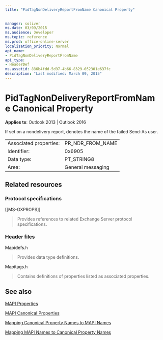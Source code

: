 ```yaml
---
title: "PidTagNonDeliveryReportFromName Canonical Property"
 
 
manager: soliver
ms.date: 03/09/2015
ms.audience: Developer
ms.topic: reference
ms.prod: office-online-server
localization_priority: Normal
api_name:
- PidTagNonDeliveryReportFromName
api_type:
- HeaderDef
ms.assetid: 886b4fdd-5d97-4b66-8329-052301e637fc
description: "Last modified: March 09, 2015"
---
```


# PidTagNonDeliveryReportFromName Canonical Property

  
  
**Applies to**: Outlook 2013 | Outlook 2016 
  
If set on a nondelivery report, denotes the name of the failed Send-As user.
  
|||
|:-----|:-----|
|Associated properties:  <br/> |PR_NDR_FROM_NAME  <br/> |
|Identifier:  <br/> |0x6905  <br/> |
|Data type:  <br/> |PT_STRING8  <br/> |
|Area:  <br/> |General messaging  <br/> |
   
## Related resources

### Protocol specifications

[[MS-OXPROPS]] 
  
> Provides references to related Exchange Server protocol specifications.
    
### Header files

Mapidefs.h
  
> Provides data type definitions.
    
Mapitags.h
  
> Contains definitions of properties listed as associated properties.
    
## See also



[MAPI Properties](mapi-properties.md)
  
[MAPI Canonical Properties](mapi-canonical-properties.md)
  
[Mapping Canonical Property Names to MAPI Names](mapping-canonical-property-names-to-mapi-names.md)
  
[Mapping MAPI Names to Canonical Property Names](mapping-mapi-names-to-canonical-property-names.md)

